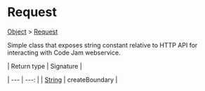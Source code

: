 
# Request

[Object]() > [Request](nullfr/faylixe/googlecodejam/client/executor/Request.md)


<p>Simple class that exposes string constant
 relative to HTTP API for interacting with
 Code Jam webservice.</p>
| Return type | Signature |

| --- | ---: |
| [String]() | createBoundary |
